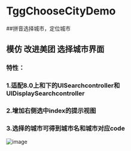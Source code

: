 # TggChooseCityDemo
##拼音选择城市，定位城市
## 模仿 改进美团 选择城市界面
### 特性：
### 1.适配8.0上和下的UISearchcontroller和UIDisplaySearchcontroller
### 2.增加右侧选中index的提示视图
### 3.选择的城市可得到城市名和城市对应code

![image](https://github.com/BigBagFind/TggChooseCityDemo/blob/master/TggChooseCityDemo/pickCityBpinyin.gif)

